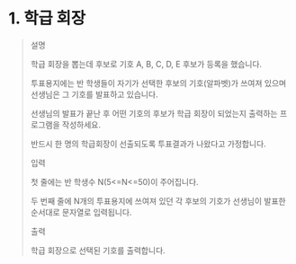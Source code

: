 # 1. 학급 회장
>설명
>
>학급 회장을 뽑는데 후보로 기호 A, B, C, D, E 후보가 등록을 했습니다.
>
>투표용지에는 반 학생들이 자기가 선택한 후보의 기호(알파벳)가 쓰여져 있으며 선생님은 그 기호를 발표하고 있습니다.
>
>선생님의 발표가 끝난 후 어떤 기호의 후보가 학급 회장이 되었는지 출력하는 프로그램을 작성하세요.
>
>반드시 한 명의 학급회장이 선출되도록 투표결과가 나왔다고 가정합니다.
>
>입력
>
>첫 줄에는 반 학생수 N(5<=N<=50)이 주어집니다.
>
>두 번째 줄에 N개의 투표용지에 쓰여져 있던 각 후보의 기호가 선생님이 발표한 순서대로 문자열로 입력됩니다.
>
>출력
>
>학급 회장으로 선택된 기호를 출력합니다. 